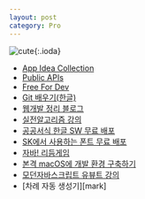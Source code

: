 ```yaml
---
layout: post
category: Pro
---
```

![cute](https://walfiegif.files.wordpress.com/2020/11/out-transparent-52.gif?w=758&zoom=2){:.ioda}

- [App Idea Collection][app]
- [Public APIs][api]
- [Free For Dev][dev]
- [Git 배우기(한글)][git]
- [웹개발 정리 블로그][web]
- [실전알고리즘 강의][blog]
- [공공서식 한글 SW 무료 배포][sw]
- [SK에서 사용하는 폰트 무료 배포][sk]
- [자바! 리듬게임][java!]
- [본격 macOS에 개발 환경 구축하기][mac]
- [모던자바스크립트 유뷰트 강의][modern]
- [차례 자동 생성기][mark]

[mac]: https://subicura.com/2017/11/22/mac-os-development-environment-setup.html
[modern]: https://www.youtube.com/c/FE%EC%9E%AC%EB%82%A8
[java!]: https://sorry.daldal.so/java
[sk]: http://sunn.us/suit/
[sw]: https://www.mois.go.kr/frt/bbs/type013/commonSelectBoardArticle.do?bbsId=BBSMSTR_000000000006&nttId=72668
[blog]: https://blog.encrypted.gg/category/%EA%B0%95%EC%A2%8C/%EC%8B%A4%EC%A0%84%20%EC%95%8C%EA%B3%A0%EB%A6%AC%EC%A6%98?page=1
[web]: https://javascript.oopy.io/
[git]: https://learngitbranching.js.org/?locale=ko
[dev]: https://github.com/ripienaar/free-for-dev
[api]: https://github.com/n0shake/Public-APIs
[app]: https://github.com/florinpop17/app-ideas
[makr]: https://ecotrust-canada.github.io/markdown-toc/

